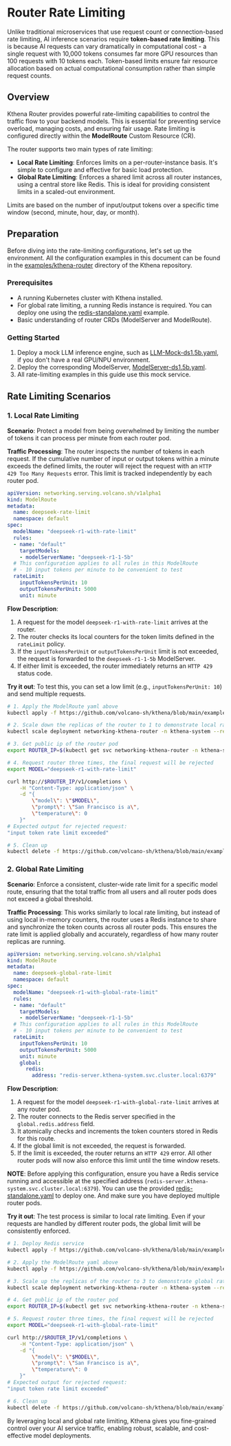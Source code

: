 # Router Rate Limiting

Unlike traditional microservices that use request count or connection-based rate limiting, AI inference scenarios require **token-based rate limiting**. This is because AI requests can vary dramatically in computational cost - a single request with 10,000 tokens consumes far more GPU resources than 100 requests with 10 tokens each. Token-based limits ensure fair resource allocation based on actual computational consumption rather than simple request counts.

## Overview

Kthena Router provides powerful rate-limiting capabilities to control the traffic flow to your backend models. This is essential for preventing service overload, managing costs, and ensuring fair usage. Rate limiting is configured directly within the **ModelRoute** Custom Resource (CR).

The router supports two main types of rate limiting:
- **Local Rate Limiting**: Enforces limits on a per-router-instance basis. It\'s simple to configure and effective for basic load protection.
- **Global Rate Limiting**: Enforces a shared limit across all router instances, using a central store like Redis. This is ideal for providing consistent limits in a scaled-out environment.

Limits are based on the number of input/output tokens over a specific time window (second, minute, hour, day, or month).

## Preparation

Before diving into the rate-limiting configurations, let's set up the environment. All the configuration examples in this document can be found in the [examples/kthena-router](https://github.com/volcano-sh/kthena/tree/main/examples/kthena-router) directory of the Kthena repository.

### Prerequisites

- A running Kubernetes cluster with Kthena installed.
- For global rate limiting, a running Redis instance is required. You can deploy one using the [redis-standalone.yaml](../assets/examples/redis/redis-standalone.yaml) example.
- Basic understanding of router CRDs (ModelServer and ModelRoute).

### Getting Started

1.  Deploy a mock LLM inference engine, such as [LLM-Mock-ds1.5b.yaml](../assets/examples/kthena-router/LLM-Mock-ds1.5b.yaml), if you don't have a real GPU/NPU environment.
2.  Deploy the corresponding ModelServer, [ModelServer-ds1.5b.yaml](../assets/examples/kthena-router/ModelServer-ds1.5b.yaml).
3.  All rate-limiting examples in this guide use this mock service.

## Rate Limiting Scenarios

### 1. Local Rate Limiting

**Scenario**: Protect a model from being overwhelmed by limiting the number of tokens it can process per minute from each router pod.

**Traffic Processing**: The router inspects the number of tokens in each request. If the cumulative number of input or output tokens within a minute exceeds the defined limits, the router will reject the request with an `HTTP 429 Too Many Requests` error. This limit is tracked independently by each router pod.

```yaml
apiVersion: networking.serving.volcano.sh/v1alpha1
kind: ModelRoute
metadata:
  name: deepseek-rate-limit
  namespace: default
spec:
  modelName: "deepseek-r1-with-rate-limit"
  rules:
  - name: "default"
    targetModels:
    - modelServerName: "deepseek-r1-1-5b"
  # This configuration applies to all rules in this ModelRoute
  # - 10 input tokens per minute to be convenient to test
  rateLimit:
    inputTokensPerUnit: 10
    outputTokensPerUnit: 5000
    unit: minute
```

**Flow Description**:
1.  A request for the model `deepseek-r1-with-rate-limit` arrives at the router.
2.  The router checks its local counters for the token limits defined in the `rateLimit` policy.
3.  If the `inputTokensPerUnit` or `outputTokensPerUnit` limit is not exceeded, the request is forwarded to the `deepseek-r1-1-5b` ModelServer.
4.  If either limit is exceeded, the router immediately returns an `HTTP 429` status code.

**Try it out**:
To test this, you can set a low limit (e.g., `inputTokensPerUnit: 10`) and send multiple requests.

```bash
# 1. Apply the ModelRoute yaml above
kubectl apply -f https://github.com/volcano-sh/kthena/blob/main/examples/kthena-router/ModelRouteWithRateLimit.yaml

# 2. Scale down the replicas of the router to 1 to demonstrate local rate limiting
kubectl scale deployment networking-kthena-router -n kthena-system --replicas=1

# 3. Get public ip of the router pod
export ROUTER_IP=$(kubectl get svc networking-kthena-router -n kthena-system -o jsonpath='{.status.loadBalancer.ingress[0].ip}')

# 4. Request router three times, the final request will be rejected
export MODEL="deepseek-r1-with-rate-limit"

curl http://$ROUTER_IP/v1/completions \
    -H "Content-Type: application/json" \
    -d "{
        \"model\": \"$MODEL\",
        \"prompt\": \"San Francisco is a\",
        \"temperature\": 0
    }"
# Expected output for rejected request:
"input token rate limit exceeded"

# 5. Clean up
kubectl delete -f https://github.com/volcano-sh/kthena/blob/main/examples/kthena-router/ModelRouteWithRateLimit.yaml
```

### 2. Global Rate Limiting

**Scenario**: Enforce a consistent, cluster-wide rate limit for a specific model route, ensuring that the total traffic from all users and all router pods does not exceed a global threshold.

**Traffic Processing**: This works similarly to local rate limiting, but instead of using local in-memory counters, the router uses a Redis instance to share and synchronize the token counts across all router pods. This ensures the rate limit is applied globally and accurately, regardless of how many router replicas are running.

```yaml
apiVersion: networking.serving.volcano.sh/v1alpha1
kind: ModelRoute
metadata:
  name: deepseek-global-rate-limit
  namespace: default
spec:
  modelName: "deepseek-r1-with-global-rate-limit"
  rules:
  - name: "default"
    targetModels:
    - modelServerName: "deepseek-r1-1-5b"
  # This configuration applies to all rules in this ModelRoute
  # - 10 input tokens per minute to be convenient to test
  rateLimit:
    inputTokensPerUnit: 10
    outputTokensPerUnit: 5000
    unit: minute
    global:
      redis:
        address: "redis-server.kthena-system.svc.cluster.local:6379"
```

**Flow Description**:
1.  A request for the model `deepseek-r1-with-global-rate-limit` arrives at any router pod.
2.  The router connects to the Redis server specified in the `global.redis.address` field.
3.  It atomically checks and increments the token counters stored in Redis for this route.
4.  If the global limit is not exceeded, the request is forwarded.
5.  If the limit is exceeded, the router returns an `HTTP 429` error. All other router pods will now also enforce this limit until the time window resets.

**NOTE**: Before applying this configuration, ensure you have a Redis service running and accessible at the specified address (`redis-server.kthena-system.svc.cluster.local:6379`). You can use the provided [redis-standalone.yaml](../assets/examples/redis/redis-standalone.yaml) to deploy one. And make sure you have deployed multiple router pods.

**Try it out**:
The test process is similar to local rate limiting. Even if your requests are handled by different router pods, the global limit will be consistently enforced.

```bash
# 1. Deploy Redis service
kubectl apply -f https://github.com/volcano-sh/kthena/blob/main/examples/redis/redis-standalone.yaml

# 2. Apply the ModelRoute yaml above
kubectl apply -f https://github.com/volcano-sh/kthena/blob/main/examples/kthena-router/ModelRouteWithGlobalRateLimit.yaml

# 3. Scale up the replicas of the router to 3 to demonstrate global rate limiting
kubectl scale deployment networking-kthena-router -n kthena-system --replicas=3

# 4. Get public ip of the router pod
export ROUTER_IP=$(kubectl get svc networking-kthena-router -n kthena-system -o jsonpath='{.status.loadBalancer.ingress[0].ip}')

# 5. Request router three times, the final request will be rejected
export MODEL="deepseek-r1-with-global-rate-limit"

curl http://$ROUTER_IP/v1/completions \
    -H "Content-Type: application/json" \
    -d "{
        \"model\": \"$MODEL\",
        \"prompt\": \"San Francisco is a\",
        \"temperature\": 0
    }"
# Expected output for rejected request:
"input token rate limit exceeded"

# 6. Clean up
kubectl delete -f https://github.com/volcano-sh/kthena/blob/main/examples/kthena-router/ModelRouteWithGlobalRateLimit.yaml
```

By leveraging local and global rate limiting, Kthena gives you fine-grained control over your AI service traffic, enabling robust, scalable, and cost-effective model deployments.
